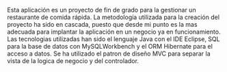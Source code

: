 Esta aplicación es un proyecto de fin de grado para la gestionar un restaurante de comida rápida.
La metodología utilizada para la creación del proyecto ha sido en cascada, puesto que desde mi punto es la mas adecuada para implantar la aplicación en un negocio ya en funcionamiento.
Las tecnologias utilizadas han sido el lenguaje Java con el IDE Eclipse, SQL para la base de datos con MySQLWorkbench y el ORM Hibernate para el acceso a datos. 
Se ha utilizado el patron de diseño MVC para separar la vista de la logica de negocio y del controlador.
